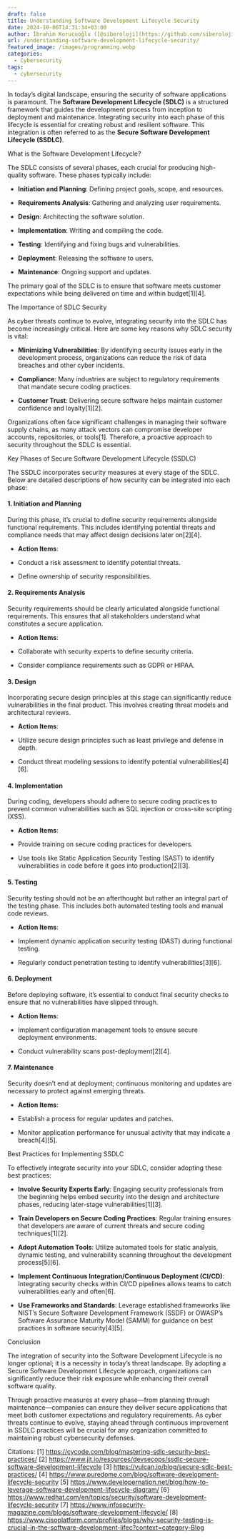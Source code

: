 ```yaml
---
draft: false
title: Understanding Software Development Lifecycle Security
date: 2024-10-06T14:31:34+03:00
author: İbrahim Korucuoğlu ([@siberoloji](https://github.com/siberoloji))
url: /understanding-software-development-lifecycle-security/
featured_image: /images/programming.webp
categories:
  - Cybersecurity
tags:
  - cybersecurity
---
```



In today’s digital landscape, ensuring the security of software applications is paramount. The **Software Development Lifecycle (SDLC)** is a structured framework that guides the development process from inception to deployment and maintenance. Integrating security into each phase of this lifecycle is essential for creating robust and resilient software. This integration is often referred to as the **Secure Software Development Lifecycle (SSDLC)**.



What is the Software Development Lifecycle?



The SDLC consists of several phases, each crucial for producing high-quality software. These phases typically include:


* **Initiation and Planning**: Defining project goals, scope, and resources.

* **Requirements Analysis**: Gathering and analyzing user requirements.

* **Design**: Architecting the software solution.

* **Implementation**: Writing and compiling the code.

* **Testing**: Identifying and fixing bugs and vulnerabilities.

* **Deployment**: Releasing the software to users.

* **Maintenance**: Ongoing support and updates.




The primary goal of the SDLC is to ensure that software meets customer expectations while being delivered on time and within budget[1][4].



The Importance of SDLC Security



As cyber threats continue to evolve, integrating security into the SDLC has become increasingly critical. Here are some key reasons why SDLC security is vital:


* **Minimizing Vulnerabilities**: By identifying security issues early in the development process, organizations can reduce the risk of data breaches and other cyber incidents.

* **Compliance**: Many industries are subject to regulatory requirements that mandate secure coding practices.

* **Customer Trust**: Delivering secure software helps maintain customer confidence and loyalty[1][2].




Organizations often face significant challenges in managing their software supply chains, as many attack vectors can compromise developer accounts, repositories, or tools[1]. Therefore, a proactive approach to security throughout the SDLC is essential.



Key Phases of Secure Software Development Lifecycle (SSDLC)



The SSDLC incorporates security measures at every stage of the SDLC. Below are detailed descriptions of how security can be integrated into each phase:


#### 1. Initiation and Planning



During this phase, it’s crucial to define security requirements alongside functional requirements. This includes identifying potential threats and compliance needs that may affect design decisions later on[2][4].


* **Action Items**:

* Conduct a risk assessment to identify potential threats.

* Define ownership of security responsibilities.



#### 2. Requirements Analysis



Security requirements should be clearly articulated alongside functional requirements. This ensures that all stakeholders understand what constitutes a secure application.


* **Action Items**:

* Collaborate with security experts to define security criteria.

* Consider compliance requirements such as GDPR or HIPAA.



#### 3. Design



Incorporating secure design principles at this stage can significantly reduce vulnerabilities in the final product. This involves creating threat models and architectural reviews.


* **Action Items**:

* Utilize secure design principles such as least privilege and defense in depth.

* Conduct threat modeling sessions to identify potential vulnerabilities[4][6].



#### 4. Implementation



During coding, developers should adhere to secure coding practices to prevent common vulnerabilities such as SQL injection or cross-site scripting (XSS).


* **Action Items**:

* Provide training on secure coding practices for developers.

* Use tools like Static Application Security Testing (SAST) to identify vulnerabilities in code before it goes into production[2][3].



#### 5. Testing



Security testing should not be an afterthought but rather an integral part of the testing phase. This includes both automated testing tools and manual code reviews.


* **Action Items**:

* Implement dynamic application security testing (DAST) during functional testing.

* Regularly conduct penetration testing to identify vulnerabilities[3][6].



#### 6. Deployment



Before deploying software, it’s essential to conduct final security checks to ensure that no vulnerabilities have slipped through.


* **Action Items**:

* Implement configuration management tools to ensure secure deployment environments.

* Conduct vulnerability scans post-deployment[2][4].



#### 7. Maintenance



Security doesn’t end at deployment; continuous monitoring and updates are necessary to protect against emerging threats.


* **Action Items**:

* Establish a process for regular updates and patches.

* Monitor application performance for unusual activity that may indicate a breach[4][5].




Best Practices for Implementing SSDLC



To effectively integrate security into your SDLC, consider adopting these best practices:


* **Involve Security Experts Early**: Engaging security professionals from the beginning helps embed security into the design and architecture phases, reducing later-stage vulnerabilities[1][3].

* **Train Developers on Secure Coding Practices**: Regular training ensures that developers are aware of current threats and secure coding techniques[1][2].

* **Adopt Automation Tools**: Utilize automated tools for static analysis, dynamic testing, and vulnerability scanning throughout the development process[5][6].

* **Implement Continuous Integration/Continuous Deployment (CI/CD)**: Integrating security checks within CI/CD pipelines allows teams to catch vulnerabilities early and often[6].

* **Use Frameworks and Standards**: Leverage established frameworks like NIST’s Secure Software Development Framework (SSDF) or OWASP’s Software Assurance Maturity Model (SAMM) for guidance on best practices in software security[4][5].




Conclusion



The integration of security into the Software Development Lifecycle is no longer optional; it is a necessity in today’s threat landscape. By adopting a Secure Software Development Lifecycle approach, organizations can significantly reduce their risk exposure while enhancing their overall software quality.



Through proactive measures at every phase—from planning through maintenance—companies can ensure they deliver secure applications that meet both customer expectations and regulatory requirements. As cyber threats continue to evolve, staying ahead through continuous improvement in SSDLC practices will be crucial for any organization committed to maintaining robust cybersecurity defenses.



Citations: [1] https://cycode.com/blog/mastering-sdlc-security-best-practices/ [2] https://www.jit.io/resources/devsecops/ssdlc-secure-software-development-lifecycle [3] https://vulcan.io/blog/secure-sdlc-best-practices/ [4] https://www.puredome.com/blog/software-development-lifecycle-security [5] https://www.developernation.net/blog/how-to-leverage-software-development-lifecycle-diagram/ [6] https://www.redhat.com/en/topics/security/software-development-lifecycle-security [7] https://www.infosecurity-magazine.com/blogs/software-development-lifecycle/ [8] https://www.cisoplatform.com/profiles/blogs/why-security-testing-is-crucial-in-the-software-development-lifec?context=category-Blog
